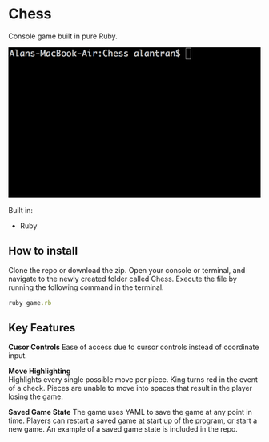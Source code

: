# Chess

Console game built in pure Ruby.

![wow these guys are bad players](/demo.gif)

Built in:

  * Ruby

## How to install

Clone the repo or download the zip. Open your console or terminal, and navigate to the newly created folder called Chess. Execute the file by running the following command in the terminal.

```ruby
ruby game.rb
```

## Key Features

**Cusor Controls**
Ease of access due to cursor controls instead of coordinate input.

**Move Highlighting**  
Highlights every single possible move per piece. King turns red in the event of a check. Pieces are unable to move into spaces that result in the player losing the game.

**Saved Game State**
The game uses YAML to save the game at any point in time. Players can restart a saved game at start up of the program, or start a new game. An example of a saved game state is included in the repo.
